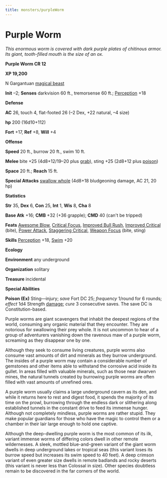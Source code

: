 ```yaml
---
title: monsters/purpleWorm
---
```

# Purple Worm

_This enormous worm is covered with dark purple plates of chitinous armor. Its giant, tooth-filled mouth is the size of an ox._

**Purple Worm CR 12**

**XP 19,200**

N Gargantuan [magical beast](creatureTypes#_magical-beast)

**Init** –2; **Senses** darkvision 60 ft., tremorsense 60 ft.; [Perception](../skills/perception#_perception) +18

**Defense**

**AC** 26, touch 4, flat-footed 26 (–2 Dex, +22 natural, –4 size)

**hp** 200 (16d10+112)

**Fort** +17, **Ref** +8, **Will** +4

**Offense**

**Speed** 20 ft., burrow 20 ft., swim 10 ft.

**Melee** bite +25 (4d8+12/19–20 plus [grab](universalMonsterRules#_grab)), sting +25 (2d8+12 plus [poison](universalMonsterRules#_poison))

**Space** 20 ft.; **Reach** 15 ft.

**Special Attacks** [swallow whole](universalMonsterRules#_swallow-whole) (4d8+18 bludgeoning damage, AC 21, 20 hp)

**Statistics**

**Str** 35, **Dex** 6, **Con** 25, **Int** 1, **Wis** 8, **Cha** 8

**Base Atk** +16; **CMB** +32 (+36 grapple); **CMD** 40 (can't be tripped)

**Feats** [Awesome Blow](monsterFeats#_awesome-blow), [Critical Focus](../feats#_critical-focus), [Improved Bull Rush](../feats#_improved-bull-rush), [Improved Critical](../feats#_improved-critical) (bite), [Power Attack](../feats#_power-attack), [Staggering Critical](../feats#_staggering-critical), [Weapon Focus](../feats#_weapon-focus) (bite, sting)

**Skills** [Perception](../skills/perception#_perception) +18, [Swim](../skills/swim#_swim) +20

**Ecology**

**Environment** any underground

**Organization** solitary

**Treasure** incidental

**Special Abilities**

**Poison (Ex)** Sting—injury; _save_ Fort DC 25; _frequency_ 1/round for 6 rounds; _effect_ 1d4 Strength [damage](universalMonsterRules#_ability-damage-and-drain); _cure_ 3 consecutive saves. The save DC is Constitution-based.

Purple worms are giant scavengers that inhabit the deepest regions of the world, consuming any organic material that they encounter. They are notorious for swallowing their prey whole. It is not uncommon to hear of a group of adventurers vanishing down the ravenous maw of a purple worm, screaming as they disappear one by one.

Although they seek to consume living creatures, purple worms also consume vast amounts of dirt and minerals as they burrow underground. The insides of a purple worm may contain a considerable number of gemstones and other items able to withstand the corrosive acid inside its gullet. In areas filled with valuable minerals, such as those near dwarven mines, the natural tunnels created by burrowing purple worms are often filled with vast amounts of unrefined ores.

A purple worm usually claims a large underground cavern as its den, and while it returns here to rest and digest food, it spends the majority of its time on the prowl, burrowing through the endless dark or slithering along established tunnels in the constant drive to feed its immense hunger. Although not completely mindless, purple worms are rather stupid. They make popular guardians for those who have the magic to control them or a chamber in their lair large enough to hold one captive.

Although the deep-dwelling purple worm is the most common of its ilk, variant immense worms of differing colors dwell in other remote wildernesses. A sleek, mottled blue-and-green variant of the giant worm dwells in deep underground lakes or tropical seas (this variant loses its burrow speed but increases its swim speed to 40 feet). A deep crimson variant of even greater size dwells in remote badlands and rocky deserts (this variant is never less than Colossal in size). Other species doubtless remain to be discovered in the far corners of the world.


